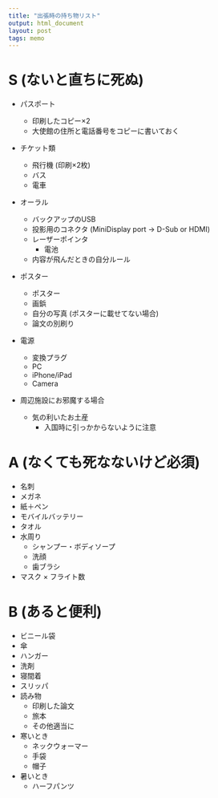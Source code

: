 ```yaml
---
title: "出張時の持ち物リスト"
output: html_document
layout: post
tags: memo
---
```


# S (ないと直ちに死ぬ)
- パスポート
    - 印刷したコピー×2
    - 大使館の住所と電話番号をコピーに書いておく
- チケット類
    - 飛行機 (印刷×2枚)
    - バス
    - 電車
- オーラル
    - バックアップのUSB
    - 投影用のコネクタ (MiniDisplay port -> D-Sub or HDMI)
    - レーザーポインタ
        - 電池
    - 内容が飛んだときの自分ルール
- ポスター
    - ポスター
    - 画鋲
    - 自分の写真 (ポスターに載せてない場合)
    - 論文の別刷り
- 電源
    - 変換プラグ
    - PC
    - iPhone/iPad
    - Camera

- 周辺施設にお邪魔する場合
    - 気の利いたお土産
        - 入国時に引っかからないように注意


# A (なくても死なないけど必須)
- 名刺
- メガネ
- 紙＋ペン
- モバイルバッテリー
- タオル
- 水周り
    - シャンプー・ボディソープ
    - 洗顔
    - 歯ブラシ
- マスク × フライト数

# B (あると便利)
- ビニール袋
- 傘
- ハンガー
- 洗剤
- 寝間着
- スリッパ
- 読み物
    - 印刷した論文
    - 旅本
    - その他適当に
- 寒いとき
    - ネックウォーマー
    - 手袋
    - 帽子
- 暑いとき
    - ハーフパンツ
